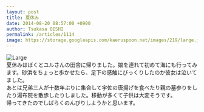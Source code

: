 ```yaml
---
layout: post
title: 夏休み
date: 2014-08-20 08:57:00 +0900
author: Tsukasa OISHI
permalink: /articles/1114
image: https://storage.googleapis.com/kaeruspoon.net/images/219/large.jpg?1408492626
---
```



![Large](https://storage.googleapis.com/kaeruspoon.net/images/219/large.jpg?1408492626)  
夏休みはぼくとユルさんの田舎に帰りました。娘を連れて初めて海にも行ってみます。砂浜をちょっと歩かせたら、足下の感触にびっくりしたのか彼女は泣いてました。  
あとは兄弟三人が十数年ぶりに集合して宇佐の唐揚げを食べたり親の墓参りをしたり湯布院を散歩したりしました。移動が多くて子供は大変そうです。  
帰ってきたのでしばらくのんびりしようかと思います。  
